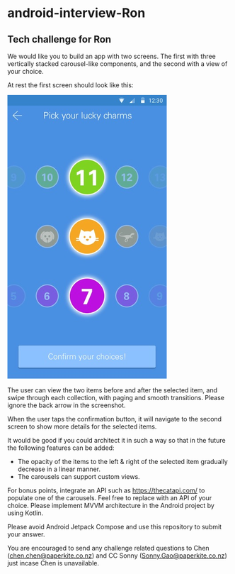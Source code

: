 # android-interview-Ron
## Tech challenge for Ron

We would like you to build an app with two screens. The first with three vertically stacked carousel-like components, and the second with a view of your choice. 

At rest the first screen should look like this:

![Alt text](/Challenge.jpeg?raw=true "Challenge")

The user can view the two items before and after the selected item, and swipe through each collection, with paging and smooth transitions. Please ignore the back arrow in the screenshot. 

When the user taps the confirmation button, it will navigate to the second screen to show more details for the selected items.

It would be good if you could architect it in such a way so that in the future the following features can be added:

- The opacity of the items to the left & right of the selected item gradually decrease in a linear manner. 
- The carousels can support custom views. 

For bonus points, integrate an API such as https://thecatapi.com/ to populate one of the carousels. Feel free to replace with an API of your choice.
Please implement MVVM architecture in the Android project by using Kotlin.

Please avoid Android Jetpack Compose and use this repository to submit your answer.

You are encouraged to send any challenge related questions to Chen (chen.chen@paperkite.co.nz) and CC Sonny (Sonny.Gao@paperkite.co.nz) just incase Chen is unavailable.


